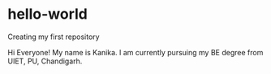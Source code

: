 # hello-world
Creating my first repository


Hi Everyone!
My name is Kanika. I am currently pursuing my BE degree from UIET, PU, Chandigarh.
